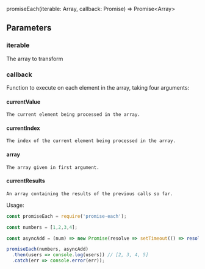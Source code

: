 promiseEach(iterable: Array, callback: Promise<any>) => Promise<Array<any>>

## Parameters
### iterable
  The array to transform
### callback
  Function to execute on each element in the array, taking four arguments:
  #### currentValue
    The current element being processed in the array.
  #### currentIndex
    The index of the current element being processed in the array.
  #### array
    The array given in first argument.
  #### currentResults
    An array containing the results of the previous calls so far.

Usage:
```javascript
const promiseEach = require('promise-each');

const numbers = [1,2,3,4];

const asyncAdd = (num) => new Promise(resolve => setTimeout(() => resolve(num + 1), 2000));

promiseEach(numbers, asyncAdd)
  .then(users => console.log(users)) // [2, 3, 4, 5]
  .catch(err => console.error(err));
```
